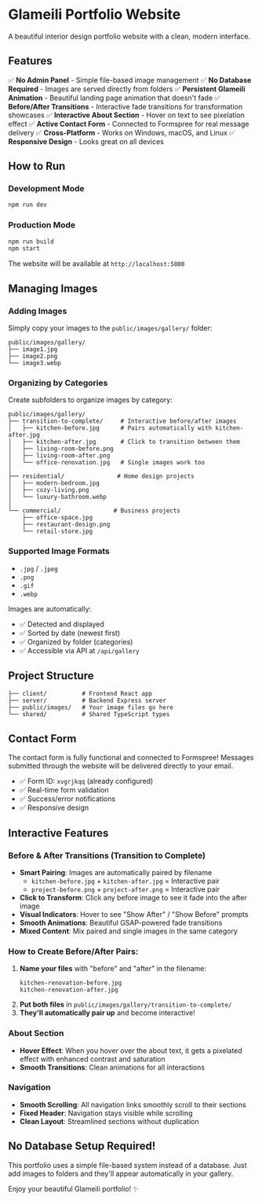 # Glameili Portfolio Website

A beautiful interior design portfolio website with a clean, modern interface.

## Features

✅ **No Admin Panel** - Simple file-based image management
✅ **No Database Required** - Images are served directly from folders
✅ **Persistent Glameili Animation** - Beautiful landing page animation that doesn't fade
✅ **Before/After Transitions** - Interactive fade transitions for transformation showcases
✅ **Interactive About Section** - Hover on text to see pixelation effect
✅ **Active Contact Form** - Connected to Formspree for real message delivery
✅ **Cross-Platform** - Works on Windows, macOS, and Linux
✅ **Responsive Design** - Looks great on all devices

## How to Run

### Development Mode
```bash
npm run dev
```

### Production Mode
```bash
npm run build
npm start
```

The website will be available at `http://localhost:5000`

## Managing Images

### Adding Images
Simply copy your images to the `public/images/gallery/` folder:

```
public/images/gallery/
├── image1.jpg
├── image2.png
└── image3.webp
```

### Organizing by Categories
Create subfolders to organize images by category:

```
public/images/gallery/
├── transition-to-complete/     # Interactive before/after images
│   ├── kitchen-before.jpg      # Pairs automatically with kitchen-after.jpg
│   ├── kitchen-after.jpg       # Click to transition between them
│   ├── living-room-before.png
│   ├── living-room-after.png
│   └── office-renovation.jpg   # Single images work too
│
├── residential/               # Home design projects
│   ├── modern-bedroom.jpg
│   ├── cozy-living.png
│   └── luxury-bathroom.webp
│
└── commercial/               # Business projects  
    ├── office-space.jpg
    ├── restaurant-design.png
    └── retail-store.jpg
```

### Supported Image Formats
- `.jpg` / `.jpeg`
- `.png`
- `.gif`
- `.webp`

Images are automatically:
- ✅ Detected and displayed
- ✅ Sorted by date (newest first)
- ✅ Organized by folder (categories)
- ✅ Accessible via API at `/api/gallery`

## Project Structure

```
├── client/          # Frontend React app
├── server/          # Backend Express server
├── public/images/   # Your image files go here
└── shared/          # Shared TypeScript types
```

## Contact Form

The contact form is fully functional and connected to Formspree! Messages submitted through the website will be delivered directly to your email.

- ✅ Form ID: `xvgrjkqq` (already configured)
- ✅ Real-time form validation
- ✅ Success/error notifications
- ✅ Responsive design

## Interactive Features

### Before & After Transitions (Transition to Complete)
- **Smart Pairing**: Images are automatically paired by filename
  - `kitchen-before.jpg` + `kitchen-after.jpg` = Interactive pair
  - `project-before.png` + `project-after.png` = Interactive pair
- **Click to Transform**: Click any before image to see it fade into the after image
- **Visual Indicators**: Hover to see "Show After" / "Show Before" prompts
- **Smooth Animations**: Beautiful GSAP-powered fade transitions
- **Mixed Content**: Mix paired and single images in the same category

### How to Create Before/After Pairs:
1. **Name your files** with "before" and "after" in the filename:
   ```
   kitchen-renovation-before.jpg
   kitchen-renovation-after.jpg
   ```
2. **Put both files** in `public/images/gallery/transition-to-complete/`
3. **They'll automatically pair up** and become interactive!

### About Section
- **Hover Effect**: When you hover over the about text, it gets a pixelated effect with enhanced contrast and saturation
- **Smooth Transitions**: Clean animations for all interactions

### Navigation
- **Smooth Scrolling**: All navigation links smoothly scroll to their sections
- **Fixed Header**: Navigation stays visible while scrolling
- **Clean Layout**: Streamlined sections without duplication

## No Database Setup Required!

This portfolio uses a simple file-based system instead of a database. Just add images to folders and they'll appear automatically in your gallery.

Enjoy your beautiful Glameili portfolio! ✨